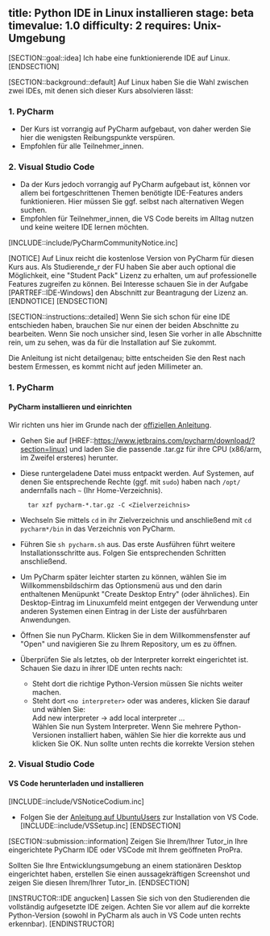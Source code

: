 title: Python IDE in Linux installieren
stage: beta
timevalue: 1.0
difficulty: 2
requires: Unix-Umgebung
---

[SECTION::goal::idea]
Ich habe eine funktionierende IDE auf Linux.
[ENDSECTION]


[SECTION::background::default]
Auf Linux haben Sie die Wahl zwischen zwei IDEs, mit denen sich dieser Kurs absolvieren lässt:


### 1. PyCharm

- Der Kurs ist vorrangig auf PyCharm aufgebaut, von daher werden Sie hier die wenigsten 
  Reibungspunkte verspüren.
- Empfohlen für alle Teilnehmer_innen.


### 2. Visual Studio Code

- Da der Kurs jedoch vorrangig auf PyCharm aufgebaut ist, können vor allem bei fortgeschrittenen
  Themen benötigte IDE-Features anders funktionieren. Hier müssen Sie ggf. selbst nach 
  alternativen Wegen suchen.
- Empfohlen für Teilnehmer_innen, die VS Code bereits im Alltag nutzen und keine weitere IDE lernen 
  möchten.

[INCLUDE::include/PyCharmCommunityNotice.inc]

[NOTICE]
Auf Linux reicht die kostenlose Version von PyCharm für diesen Kurs aus.
Als Studierende_r der FU haben Sie aber auch optional die Möglichkeit, eine "Student Pack" 
Lizenz zu erhalten, um auf professionelle Features zugreifen zu können.
Bei Interesse schauen Sie in der Aufgabe [PARTREF::IDE-Windows] den Abschnitt zur Beantragung 
der Lizenz an.
[ENDNOTICE]
[ENDSECTION]


[SECTION::instructions::detailed]
Wenn Sie sich schon für eine IDE entschieden haben, brauchen Sie nur einen der beiden Abschnitte 
zu bearbeiten.
Wenn Sie noch unsicher sind, lesen Sie vorher in alle Abschnitte rein, um zu sehen, was da für 
die Installation auf Sie zukommt. 

Die Anleitung ist nicht detailgenau; bitte entscheiden Sie den Rest nach bestem Ermessen,
es kommt nicht auf jeden Millimeter an.


### 1. PyCharm


#### PyCharm installieren und einrichten

Wir richten uns hier im Grunde nach der
[offiziellen Anleitung](https://www.jetbrains.com/help/pycharm/installation-guide.html#standalone).

- Gehen Sie auf [HREF::https://www.jetbrains.com/pycharm/download/?section=linux] und laden Sie 
  die passende .tar.gz für ihre CPU (x86/arm, im Zweifel ersteres) herunter.
- Diese runtergeladene Datei muss entpackt werden. Auf Systemen, auf denen Sie entsprechende Rechte
  (ggf. mit `sudo`) haben nach `/opt/` andernfalls nach `~` (Ihr Home-Verzeichnis).
  
  ```
    tar xzf pycharm-*.tar.gz -C <Zielverzeichnis>
  ```

- Wechseln Sie mittels `cd` in ihr Zielverzeichnis und anschließend mit `cd pycharm*/bin` in das
  Verzeichnis von PyCharm.
- Führen Sie `sh pycharm.sh` aus. Das erste Ausführen führt weitere Installationsschritte aus.
  Folgen Sie entsprechenden Schritten anschließend.
- Um PyCharm später leichter starten zu können, wählen Sie im Willkommensbildschirm das Optionsmenü
  aus und den darin enthaltenen Menüpunkt "Create Desktop Entry" (oder ähnliches).
  Ein Desktop-Eintrag im Linuxumfeld meint entgegen der Verwendung unter anderen Systemen einen Eintrag
  in der Liste der ausführbaren Anwendungen.
- Öffnen Sie nun PyCharm. Klicken Sie in dem Willkommensfenster auf "Open" und navigieren Sie zu 
  Ihrem Repository, um es zu öffnen.
- Überprüfen Sie als letztes, ob der Interpreter korrekt eingerichtet ist. Schauen Sie dazu in 
  ihrer IDE unten rechts nach:
    - Steht dort die richtige Python-Version müssen Sie nichts weiter 
      machen. 
    - Steht dort `<no interpreter>` oder was anderes, klicken Sie darauf und wählen Sie:  
      Add new interpreter → add local interpreter ...  
      Wählen Sie nun System Interpreter. Wenn Sie mehrere Python-Versionen installiert haben, 
      wählen Sie hier die korrekte aus und klicken Sie OK. Nun sollte unten rechts die korrekte 
      Version stehen


### 2. Visual Studio Code


#### VS Code herunterladen und installieren

[INCLUDE::include/VSNoticeCodium.inc]

- Folgen Sie der [Anleitung auf UbuntuUsers](https://wiki.ubuntuusers.de/Visual_Studio_Code/)
  zur Installation von VS Code.
[INCLUDE::include/VSSetup.inc]
[ENDSECTION]


[SECTION::submission::information]
Zeigen Sie Ihrem/Ihrer Tutor_in Ihre eingerichtete PyCharm IDE oder VSCode mit Ihrem geöffneten 
ProPra.

Sollten Sie Ihre Entwicklungsumgebung an einem stationären Desktop eingerichtet haben, erstellen 
Sie einen aussagekräftigen Screenshot und zeigen Sie diesen Ihrem/Ihrer Tutor_in.
[ENDSECTION]

[INSTRUCTOR::IDE angucken]
Lassen Sie sich von den Studierenden die vollständig aufgesetzte IDE zeigen.
Achten Sie vor allem auf die korrekte Python-Version (sowohl in PyCharm als auch in VS Code unten 
rechts erkennbar).
[ENDINSTRUCTOR]

